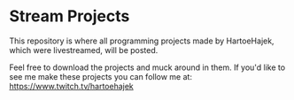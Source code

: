 # Stream Projects

This repository is where all programming projects made by HartoeHajek, which were livestreamed,
will be posted.

Feel free to download the projects and muck around in them.
If you'd like to see me make these projects you can follow me at:
https://www.twitch.tv/hartoehajek
